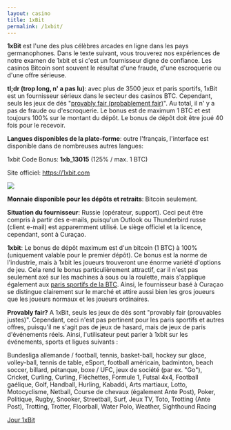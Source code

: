 ```yaml
---
layout: casino
title: 1xBit
permalink: /1xbit/
---
```


<strong>1xBit</strong> est l'une des plus célèbres arcades en ligne dans les pays germanophones. Dans le texte suivant, vous trouverez nos expériences de notre examen de 1xbit et si c'est un fournisseur digne de confiance. Les casinos Bitcoin sont souvent le résultat d'une fraude, d'une escroquerie ou d'une offre sérieuse.

<strong>tl;dr (trop long, n' a pas lu)</strong>: avec plus de 3500 jeux et paris sportifs, 1xBit est un fournisseur sérieux dans le secteur des casinos BTC. Cependant, seuls les jeux de dés "<a href="http://www.casinobtc.fr/provably-fair/">provably fair (probablement fair)</a>". Au total, il n' y a pas de fraude ou d'escroquerie. Le bonus est de maximum 1 BTC et est toujours 100% sur le montant du dépôt. Le bonus de dépôt doit être joué 40 fois pour le recevoir.

<strong>Langues disponibles de la plate-forme</strong>: outre l'français, l'interface est disponible dans de nombreuses autres langues:

1xbit Code Bonus: <strong>1xb_13015</strong> (125% / max. 1 BTC)

Site officiel: <a href="https://www.casinobtc.fr/obtenir-bonus/1xbit">https://1xbit.com</a>

<a href="https://www.casinobtc.fr/obtenir-bonus/1xbit"><img src="http://www.casinobtc.fr/images/1xbit-langues.jpg"></a>

<strong>Monnaie disponible pour les dépôts et retraits</strong>: Bitcoin seulement.

<strong>Situation du fournisseur</strong>: Russie (opérateur, support). Ceci peut être compris à partir des e-mails, puisqu'un Outlook ou Thunderbird russe (client e-mail) est apparemment utilisé. Le siège officiel et la licence, cependant, sont à Curaçao.

<strong>1xbit</strong>: Le bonus de dépôt maximum est d'un bitcoin (1 BTC) à 100% (uniquement valable pour le premier dépôt). Ce bonus est la norme de l'industrie, mais à 1xbit les joueurs trouveront une énorme variété d'options de jeu. Cela rend le bonus particulièrement attractif, car il n'est pas seulement axé sur les machines à sous ou la roulette, mais s'applique également aux <a href="https://www.casinobtc.fr/paris-sportifs/">paris sportifs de la BTC</a>. Ainsi, le fournisseur basé à Curaçao se distingue clairement sur le marché et attire aussi bien les gros joueurs que les joueurs normaux et les joueurs ordinaires.

<strong>Provably fair?</strong> A 1xBit, seuls les jeux de dés sont "provably fair (prouvables justes)". Cependant, ceci n'est pas pertinent pour les paris sportifs et autres offres, puisqu'il ne s'agit pas de jeux de hasard, mais de jeux de paris d'événements réels. Ainsi, l'utilisateur peut parier à 1xbit sur les événements, sports et ligues suivants :

Bundesliga allemande / football, tennis, basket-ball, hockey sur glace, volley-ball, tennis de table, eSport, football américain, badminton, beach soccer, billard, pétanque, boxe / UFC, jeux de société (par ex. "Go"), Cricket, Curling, Curling, Fléchettes, Formule 1, Futsal 4x4, Football gaélique, Golf, Handball, Hurling, Kabaddi, Arts martiaux, Lotto, Motocyclisme, Netball, Course de chevaux (également Ante Post), Poker, Politique, Rugby, Snooker, Streetball, Surf, Jeux TV, Toto, Trotting (Ante Post), Trotting, Trotter, Floorball, Water Polo, Weather, Sighthound Racing

<a class="btn btn-primary" href="https://www.casinobtc.fr/obtenir-bonus/1xbit" rel="nofollow" target="_blank">Jour 1xBit</a>

